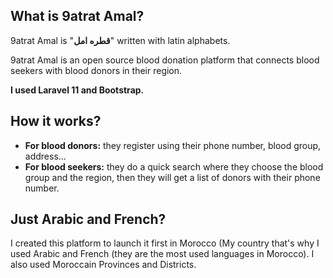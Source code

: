 ## What is 9atrat Amal?
9atrat Amal is "**قطره امل**" written with latin alphabets.

9atrat Amal is an open source blood donation platform that connects blood seekers with blood donors in their region.

**I used Laravel 11 and Bootstrap.**

## How it works?
- **For blood donors:** they register using their phone number, blood group, address...
- **For blood seekers:** they do a quick search where they choose the blood group and the region, then they will get a list of donors with their phone number.

## Just Arabic and French?
I created this platform to launch it first in Morocco (My country that's why I used Arabic and French (they are the most used languages in Morocco).
I also used Moroccain Provinces and Districts.
